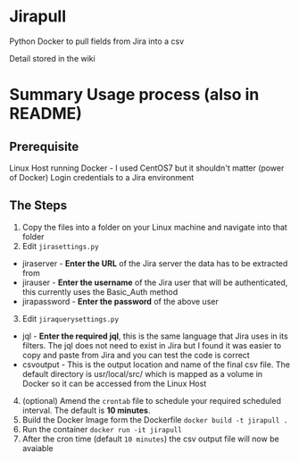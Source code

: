 # Jirapull
Python Docker to pull fields from Jira into a csv

Detail stored in the wiki

# Summary Usage process (also in README)
## Prerequisite
Linux Host running Docker - I used CentOS7 but it shouldn't matter (power of Docker)
Login credentials to a Jira environment

## The Steps
1. Copy the files into a folder on your Linux machine and navigate into that folder
2. Edit `jirasettings.py `
* jiraserver - **Enter the URL** of the Jira server the data has to be extracted from
* jirauser - **Enter the username** of the Jira user that will be authenticated, this currently uses the Basic_Auth method
* jirapassword - **Enter the password** of the above user
3. Edit `jiraquerysettings.py`
* jql - **Enter the required jql**, this is the same language that Jira uses in its filters.  The jql does not need to exist in Jira but I found it was easier to copy and paste from Jira and you can test the code is correct
* csvoutput - This is the output location and name of the final csv file. The default directory is usr/local/src/ which is mapped as a volume in Docker so it can be accessed from the Linux Host
4. (optional) Amend the `crontab` file to schedule your required scheduled interval. The default is **10 minutes**.
5. Build the Docker Image form the Dockerfile
`docker build -t jirapull .`
5. Run the container
`docker run -it jirapull`
6. After the cron time (default `10 minutes`) the csv output file will now be avaiable
